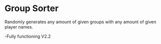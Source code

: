 # Group Sorter
Randomly generates any amount of given groups with any amount of given player names.

-Fully functioning V2.2
